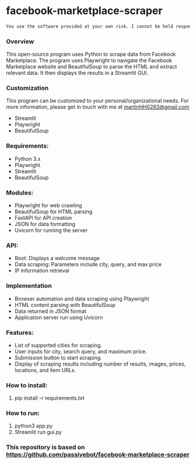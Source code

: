 # facebook-marketplace-scraper


```diff
You use the software provided at your own risk. I cannot be held responsible for any potential consequences, including potential bans from Meta.
```
### Overview
This open-source program uses Python to scrape data from Facebook Marketplace. The program uses Playwright to navigate the Facebook Marketplace website and BeautifulSoup to parse the HTML and extract relevant data. It then displays the results in a Streamlit GUI.

### Customization
This program can be customized to your personal/organizational needs. For more information, please get in touch with me at martinHH0283@gmail.com
- Streamlit
- Playwright
- BeautifulSoup 
  
### Requirements:
- Python 3.x
- Playwright
- Streamlit
- BeautifulSoup 
  
### Modules:
- Playwright for web crawling
- BeautifulSoup for HTML parsing
- FastAPI for API creation
- JSON for data formatting
- Uvicorn for running the server
 
### API:
- Root: Displays a welcome message
- Data scraping: Parameters include city, query, and max price
- IP information retrieval
  
### Implementation
- Browser automation and data scraping using Playwright
- HTML content parsing with BeautifulSoup
- Data returned in JSON format
- Application server run using Uvicorn

### Features:
- List of supported cities for scraping.
- User inputs for city, search query, and maximum price.
- Submission button to start scraping.
- Display of scraping results including number of results, images, prices, locations, and item URLs.

### How to install:
1. pip install -r requirements.txt

### How to run:
1. python3 app.py
2. Streamlit run gui.py

### This repository is based on https://github.com/passivebot/facebook-marketplace-scraper
